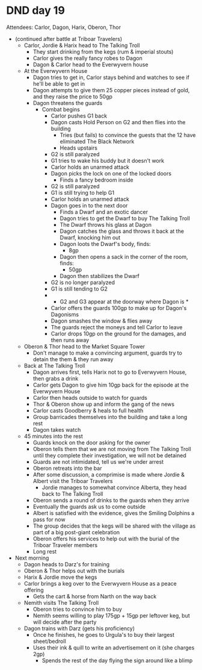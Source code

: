 # DND day 19
Attendees: Carlor, Dagon, Harix, Oberon, Thor

- (continued after battle at Triboar Travelers)
    - Carlor, Jordie & Harix head to The Talking Troll
        - They start drinking from the kegs (rum & imperial stouts)
        - Carlor gives the really fancy robes to Dagon
        - Dagon & Carlor head to the Everwyvern house
    - At the Everwyvern House
        - Dagon tries to get in, Carlor stays behind and watches to see if he'll be able to get in
        - Dagon attempts to give them 25 copper pieces instead of gold, and they raise the price to 50gp
        - Dagon threatens the guards
            - Combat begins
                - Carlor pushes G1 back
                - Dagon casts Hold Person on G2 and then flies into the building
                    - Tries (but fails) to convince the guests that the 12 have eliminated The Black Network
                    - Heads upstairs
                - G2 is still paralyzed
                - G1 tries to wake his buddy but it doesn't work
                - Carlor holds an unarmed attack
                - Dagon picks the lock on one of the locked doors
                    - Finds a fancy bedroom inside
                - G2 is still paralyzed
                - G1 is still trying to help G1
                - Carlor holds an unarmed attack
                - Dagon goes in to the next door
                    - Finds a Dwarf and an exotic dancer
                    - Dagon tries to get the Dwarf to buy The Talking Troll
                    - The Dwarf throws his glass at Dagon
                    - Dagon catches the glass and throws it back at the Dwarf, knocking him out
                    - Dagon loots the Dwarf's body, finds:
                        - 8gp
                    - Dagon then opens a sack in the corner of the room, finds:
                        - 50gp
                    - Dagon then stabilizes the Dwarf
                - G2 is no longer paralyzed
                - G1 is still tending to G2
                - * G2 and G3 appear at the doorway where Dagon is *
                - Carlor offers the guards 100gp to make up for Dagon's Dagonisms
                - Dagon smashes the window & flies away
                - The guards reject the moneys and tell Carlor to leave
                - Carlor drops 10gp on the ground for the damages, and then runs away
    - Oberon & Thor head to the Market Square Tower
        - Don't manage to make a convincing argument, guards try to detain the them & they run away
    - Back at The Talking Troll
        - Dagon arrives first, tells Harix not to go to Everwyvern House, then grabs a drink
        - Carlor gets Dagon to give him 10gp back for the episode at the Everwyvern House
        - Carlor then heads outside to watch for guards
        - Thor & Oberon show up and inform the gang of the news
        - Carlor casts Goodberry & heals to full health
        - Group barricades themselves into the building and take a long rest
        - Dagon takes watch
    - 45 minutes into the rest
        - Guards knock on the door asking for the owner
        - Oberon tells them that we are not moving from The Talking Troll until they complete their investigation, we will not be detained
        - Guards are not intimidated, tell us we're under arrest
        - Oberon retreats into the bar
        - After some discussion, a comprimise is made where Jordie & Albert visit the Triboar Travelers
            - Jordie manages to somewhat convince Alberta, they head back to The Talking Troll
        - Oberon sends a round of drinks to the guards when they arrive
        - Eventually the guards ask us to come outside
        - Albert is satisfied with the evidence, gives the Smiling Dolphins a pass for now
        - The group decides that the kegs will be shared with the village as part of a big post-giant celebration
        - Oberon offers his services to help out with the burial of the Triboar Traveler members
        - Long rest
- Next morning
    - Dagon heads to Darz's for training
    - Oberon & Thor helps out with the burials
    - Harix & Jordie move the kegs
    - Carlor brings a keg over to the Everwyvern House as a peace offering
        - Gets the cart & horse from Narth on the way back
    - Nemith visits The Talking Troll
        - Oberon tries to convince him to buy
        - Nemith seems willing to play 175gp + 15gp per leftover keg, but will decide after the party
    - Dagon trains with Darz (gets his proficiency)
        - Once he finishes, he goes to Urgula's to buy their largest sheet/bedroll
        - Uses their ink & quill to write an advertisement on it (she charges 2gp)
            - Spends the rest of the day flying the sign around like a blimp
